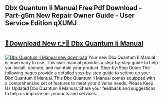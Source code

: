 ## Dbx Quantum Ii Manual Free Pdf Download - Part-g5m New Repair Owner Guide - User Service Edition qXUMJ

# <h2><a href="http://bc29871.oget.top/?id=Dbx+Quantum+Ii+Manual">🔗Download New 👉🔴 Dbx Quantum Ii Manual</a></h2>

[![Dbx Quantum Ii Manual new download](https://i.imgur.com/5g1atiW.png)](http://bc29871.oget.top/?id=Dbx+Quantum+Ii+Manual)
Your new Dbx Quantum Ii Manual is now ready to use. This user manual provides a step-by-step guide to help you install, operate, and maintain your product. Step-by-Step Guide The following pages provide a detailed step-by-step guide to setting up your Dbx Quantum Ii Manual. This Dbx Quantum Ii Manual comes equipped with a comprehensive set of features to meet your diverse needs. Please Keep Us Updated Dbx Quantum Ii Manual. Share your feedback and suggestions to help us improve our products and services.

